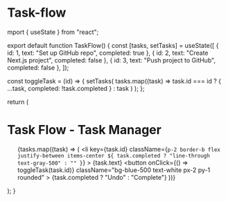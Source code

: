 # Task-flow
mport { useState } from "react";

export default function TaskFlow() {
  const [tasks, setTasks] = useState([
    { id: 1, text: "Set up GitHub repo", completed: true },
    { id: 2, text: "Create Next.js project", completed: false },
    { id: 3, text: "Push project to GitHub", completed: false },
  ]);

  const toggleTask = (id) => {
    setTasks(
      tasks.map((task) =>
        task.id === id ? { ...task, completed: !task.completed } : task
      )
    );
  };

  return (
    <div className="min-h-screen flex items-center justify-center bg-gray-100 p-4">
      <div className="bg-white p-6 rounded-lg shadow-md w-full max-w-md">
        <h1 className="text-xl font-bold mb-4">Task Flow - Task Manager</h1>
        <ul>
          {tasks.map((task) => (
            <li
              key={task.id}
              className={`p-2 border-b flex justify-between items-center ${
                task.completed ? "line-through text-gray-500" : ""
              }`}
            >
              {task.text}
              <button
                onClick={() => toggleTask(task.id)}
                className="bg-blue-500 text-white px-2 py-1 rounded"
              >
                {task.completed ? "Undo" : "Complete"}
              </button>
            </li>
          ))}
        </ul>
      </div>
    </div>
  );
}
